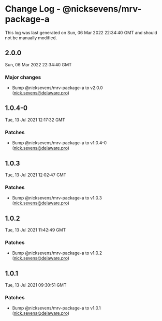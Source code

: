 # Change Log - @nicksevens/mrv-package-a

This log was last generated on Sun, 06 Mar 2022 22:34:40 GMT and should not be manually modified.

<!-- Start content -->

## 2.0.0

Sun, 06 Mar 2022 22:34:40 GMT

### Major changes

- Bump @nicksevens/mrv-package-a to v2.0.0 (nick.sevens@delaware.pro)

## 1.0.4-0

Tue, 13 Jul 2021 12:17:32 GMT

### Patches

- Bump @nicksevens/mrv-package-a to v1.0.4-0 (nick.sevens@delaware.pro)

## 1.0.3

Tue, 13 Jul 2021 12:02:47 GMT

### Patches

- Bump @nicksevens/mrv-package-a to v1.0.3 (nick.sevens@delaware.pro)

## 1.0.2

Tue, 13 Jul 2021 11:42:49 GMT

### Patches

- Bump @nicksevens/mrv-package-a to v1.0.2 (nick.sevens@delaware.pro)

## 1.0.1

Tue, 13 Jul 2021 09:30:51 GMT

### Patches

- Bump @nicksevens/mrv-package-a to v1.0.1 (nick.sevens@delaware.pro)
